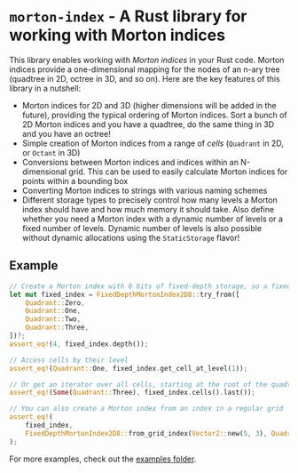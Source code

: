 # `morton-index` - A Rust library for working with Morton indices

This library enables working with *Morton indices* in your Rust code. Morton indices provide a one-dimensional mapping for the nodes of an n-ary tree (quadtree in 2D, octree in 3D, and so on). Here are the key features of this library in a nutshell:
- Morton indices for 2D and 3D (higher dimensions will be added in the future), providing the typical ordering of Morton indices. Sort a bunch of 2D Morton indices and you have a quadtree, do the same thing in 3D and you have an octree!
- Simple creation of Morton indices from a range of *cells* (`Quadrant` in 2D, or `Octant` in 3D)
- Conversions between Morton indices and indices within an N-dimensional grid. This can be used to easily calculate Morton indices for points within a bounding box
- Converting Morton indices to strings with various naming schemes
- Different storage types to precisely control how many levels a Morton index should have and how much memory it should take. Also define whether you need a Morton index with a dynamic number of levels or a fixed number of levels. Dynamic number of levels is also possible without dynamic allocations using the `StaticStorage` flavor!

## Example

```Rust
// Create a Morton index with 8 bits of fixed-depth storage, so a fixed depth of 4
let mut fixed_index = FixedDepthMortonIndex2D8::try_from([
    Quadrant::Zero,
    Quadrant::One,
    Quadrant::Two,
    Quadrant::Three,
])?;
assert_eq!(4, fixed_index.depth());

// Access cells by their level
assert_eq!(Quadrant::One, fixed_index.get_cell_at_level(1));

// Or get an iterator over all cells, starting at the root of the quadtree
assert_eq!(Some(Quadrant::Three), fixed_index.cells().last());

// You can also create a Morton index from an index in a regular grid
assert_eq!(
    fixed_index,
    FixedDepthMortonIndex2D8::from_grid_index(Vector2::new(5, 3), QuadrantOrdering::XY),
);
```

For more examples, check out the [examples folder](./examples/).